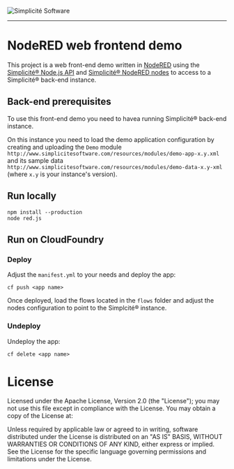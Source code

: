 ![Simplicit&eacute; Software](http://www.simplicitesoftware.com/logos/logo250.png)

---

NodeRED web frontend demo
=========================

This project is a web front-end demo written in [NodeRED](http://nodered.org/) using the [Simplicit&eacute;&reg; Node.js API](https://github.com/simplicitesoftware/nodejs-api)
and [Simplicit&eacute;&reg; NodeRED nodes](https://github.com/simplicitesoftware/nodered-nodes)
to access to a Simplicit&eacute;&reg; back-end instance.

Back-end prerequisites
----------------------

To use this front-end demo you need to havea running Simplicit&eacute;&reg; back-end instance. 

On this instance you need to load the demo application configuration by creating and uploading the `Demo` module `http://www.simplicitesoftware.com/resources/modules/demo-app-x.y.xml`
and its sample data `http://www.simplicitesoftware.com/resources/modules/demo-data-x.y-xml` (where `x.y` is your instance's version).

Run locally
-----------

```
npm install --production
node red.js
```

Run on CloudFoundry
-------------------

### Deploy

Adjust the `manifest.yml` to your needs and deploy the app:

```
cf push <app name>
```

Once deployed, load the flows located in the `flows` folder and adjust the nodes
configuration to point to the Simplcit&eacute;&reg; instance.

### Undeploy

Undeploy the app:

```
cf delete <app name>
```

License
=======

Licensed under the Apache License, Version 2.0 (the "License");
you may not use this file except in compliance with the License.
You may obtain a copy of the License at:

[](http://www.apache.org/licenses/LICENSE-2.0)

Unless required by applicable law or agreed to in writing, software
distributed under the License is distributed on an "AS IS" BASIS,
WITHOUT WARRANTIES OR CONDITIONS OF ANY KIND, either express or implied.
See the License for the specific language governing permissions and
limitations under the License.

